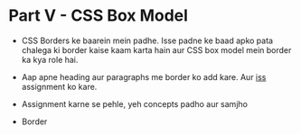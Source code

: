# Part V - CSS Box Model


- CSS Borders ke baarein mein padhe. Isse padne ke baad apko pata chalega ki border kaise kaam karta hain aur CSS box model mein border ka kya role hai.

- Aap apne heading aur paragraphs me border ko add kare. Aur [iss](https://abhishekgupta92.github.io/equality5) assignment ko kare.

- Assignment karne se pehle, yeh concepts padho aur samjho
- Border
